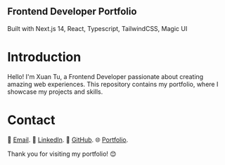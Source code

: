 ## Frontend Developer Portfolio

Built with Next.js 14, React, Typescript, TailwindCSS, Magic UI

# Introduction

Hello! I'm Xuan Tu, a Frontend Developer passionate about creating amazing web experiences. This repository contains my portfolio, where I showcase my projects and skills.

# Contact

📧 [Email](mailto:tutx.it610@gmail.com).
💼 [LinkedIn](https://www.linkedin.com/in/t%C3%BA-tr%E1%BA%A7n-b7a482325).
🐙 [GitHub](https://github.com/tukoi2001).
🌐 [Portfolio](URL).

Thank you for visiting my portfolio! 😊
